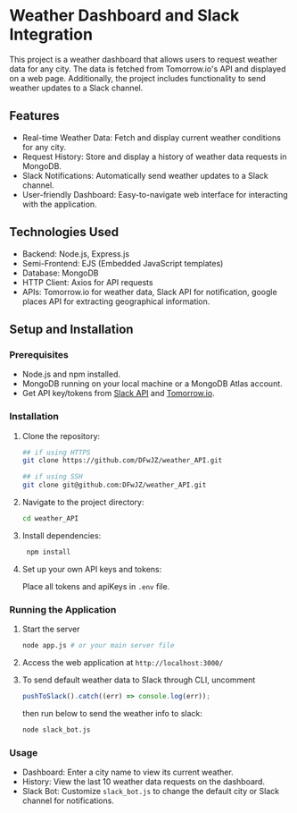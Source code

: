 # Weather Dashboard and Slack Integration

This project is a weather dashboard that allows users to request weather data for any city. The data is fetched from Tomorrow.io's API and displayed on a web page. Additionally, the project includes functionality to send weather updates to a Slack channel.

## Features

- Real-time Weather Data: Fetch and display current weather conditions for any city.
- Request History: Store and display a history of weather data requests in MongoDB.
- Slack Notifications: Automatically send weather updates to a Slack channel.
- User-friendly Dashboard: Easy-to-navigate web interface for interacting with the application.

## Technologies Used

- Backend: Node.js, Express.js
- Semi-Frontend: EJS (Embedded JavaScript templates)
- Database: MongoDB
- HTTP Client: Axios for API requests
- APIs: Tomorrow.io for weather data, Slack API for notification, google places API for extracting geographical information.

## Setup and Installation

### Prerequisites

- Node.js and npm installed.
- MongoDB running on your local machine or a MongoDB Atlas account.
- Get API key/tokens from [Slack API](https://api.slack.com/) and [Tomorrow.io](https://app.tomorrow.io/).

### Installation

1. Clone the repository:
    ```bash
    ## if using HTTPS
    git clone https://github.com/DFwJZ/weather_API.git

    ## if using SSH
    git clone git@github.com:DFwJZ/weather_API.git
    ```
2. Navigate to the project directory:
    ```bash
    cd weather_API
    ```
3. Install dependencies:
   ```bash
    npm install
    ```
4. Set up your own API keys and tokens:

    Place all tokens and apiKeys in `.env` file.

### Running the Application
1. Start the server
    ```bash
    node app.js # or your main server file
    ```
2. Access the web application at `http://localhost:3000/`

3. To send default weather data to Slack through CLI, uncomment 
    ```javascript
    pushToSlack().catch((err) => console.log(err));
    ``` 
    then run below to send the weather info to slack:
    ```bash
    node slack_bot.js
    ```

### Usage

- Dashboard: Enter a city name to view its current weather.
- History: View the last 10 weather data requests on the dashboard.
- Slack Bot: Customize `slack_bot.js` to change the default city or Slack channel for notifications.